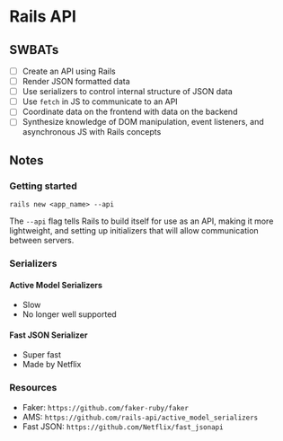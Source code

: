 Rails API
===========

## SWBATs
- [ ] Create an API using Rails
- [ ] Render JSON formatted data
- [ ] Use serializers to control internal structure of JSON data
- [ ] Use `fetch` in JS to communicate to an API
- [ ] Coordinate data on the frontend with data on the backend
- [ ] Synthesize knowledge of DOM manipulation, event listeners, and asynchronous JS with Rails concepts

## Notes

### Getting started

`rails new <app_name> --api`

The `--api` flag tells Rails to build itself for use as an API, making it more lightweight, and setting up initializers that will allow communication between servers.

### Serializers

#### Active Model Serializers
- Slow
- No longer well supported

#### Fast JSON Serializer
- Super fast
- Made by Netflix


### Resources
- Faker: `https://github.com/faker-ruby/faker`
- AMS: `https://github.com/rails-api/active_model_serializers`
- Fast JSON: `https://github.com/Netflix/fast_jsonapi`


